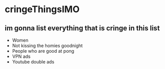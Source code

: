 # cringeThingsIMO

## im gonna list everything that is cringe in this list

- Women
- Not kissing the homies goodnight
- People who are good at pong
- VPN ads
- Youtube double ads
